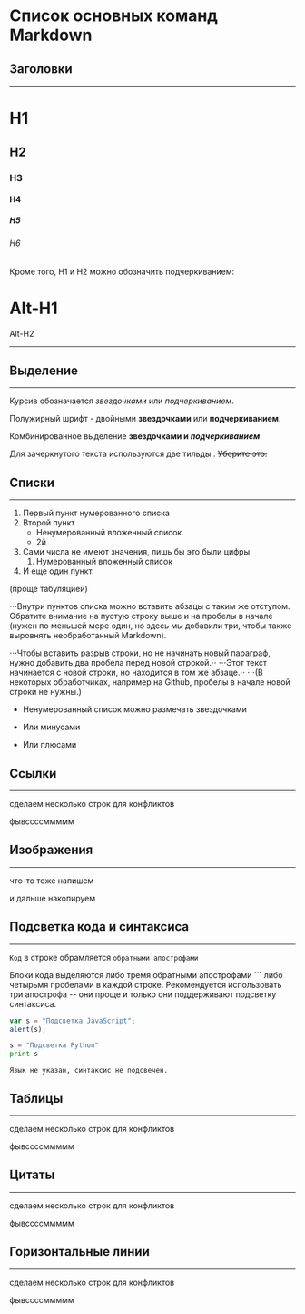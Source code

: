 # Список основных команд Markdown

## **Заголовки**
---

# H1
## H2
### H3
#### H4
##### H5
###### H6

Кроме того, H1 и H2 можно обозначить подчеркиванием:

Alt-H1
======

Alt-H2

------



## **Выделение**
---

Курсив обозначается *звездочками* или _подчеркиванием_.

Полужирный шрифт - двойными **звездочками** или __подчеркиванием__.

Комбинированное выделение **звездочками и _подчеркиванием_**.

Для зачеркнутого текста используются две тильды . ~~Уберите это.~~

## **Списки**
---

1. Первый пункт нумерованного списка
2. Второй пункт
    - Ненумерованный вложенный список.
    * 2й
1. Сами числа не имеют значения, лишь бы это были цифры
    1. Нумерованный вложенный список
4. И еще один пункт.

(проще табуляцией)

⋅⋅⋅Внутри пунктов списка можно вставить абзацы с таким же отступом. Обратите внимание на пустую строку выше и на пробелы в начале (нужен по меньшей мере один, но здесь мы добавили три, чтобы также выровнять необработанный Markdown). 

⋅⋅⋅Чтобы вставить разрыв строки, но не начинать новый параграф, нужно добавить два пробела перед новой строкой.⋅⋅
⋅⋅⋅Этот текст начинается с новой строки, но находится в том же абзаце.⋅⋅
⋅⋅⋅(В некоторых обработчиках, например на Github, пробелы в начале новой строки не нужны.)

* Ненумерованный список можно размечать звездочками
- Или минусами
+ Или плюсами

## **Ссылки**
---

сделаем несколько строк для конфликтов

фывссссммммм

## **Изображения**
---

что-то тоже напишем 

и дальше накопируем


## **Подсветка кода и синтаксиса**
---

`Код` в строке обрамляется `обратными апострофами`

Блоки кода выделяются либо тремя обратными апострофами ``` либо четырьмя пробелами в каждой строке. Рекомендуется использовать три апострофа -- они проще и только они поддерживают подсветку синтаксиса.

```javascript
var s = "Подсветка JavaScript";
alert(s);
```
 
```python
s = "Подсветка Python"
print s
```
 
```
Язык не указан, синтаксис не подсвечен.
```


## **Таблицы**
---
сделаем несколько строк для конфликтов

фывссссммммм

## **Цитаты**
---

сделаем несколько строк для конфликтов

фывссссммммм
## **Горизонтальные линии**
---

сделаем несколько строк для конфликтов

фывссссммммм


